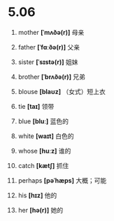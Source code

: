 # 5.06

1. mother **[ˈmʌðə(r)]** 母亲

2. father **[ˈfɑːðə(r)]** 父亲

3. sister **[ˈsɪstə(r)]** 姐妹

4. brother **[ˈbrʌðə(r)]** 兄弟

5. blouse **[blaʊz]** （女式）短上衣

6. tie **[taɪ]** 领带

7. blue **[bluː]** 蓝色的

8. white **[waɪt]** 白色的

9. whose **[huːz]** 谁的

10. catch **[kætʃ]** 抓住

11. perhaps **[pəˈhæps]** 大概；可能

12. his **[hɪz]** 他的

13. her **[hə(r)]** 她的
